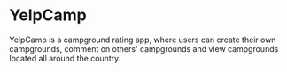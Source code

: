 # YelpCamp
YelpCamp is a campground rating app, where users can create their own campgrounds, comment on others' campgrounds and view campgrounds located all around the country.
